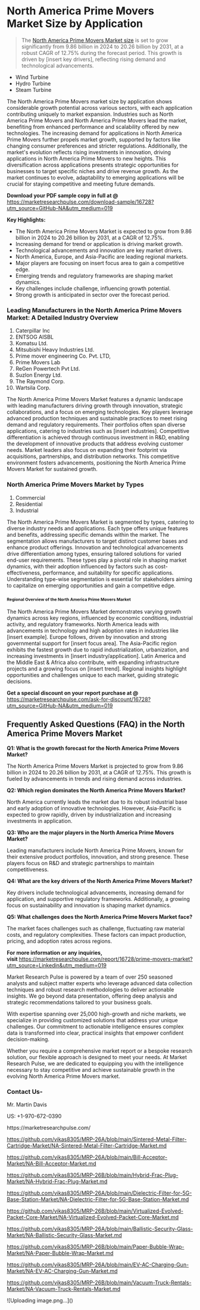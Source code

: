 
<h1>North America Prime Movers Market&nbsp;Size by Application</h1><blockquote><p>The <a href="https://marketresearchpulse.com/download-sample/16728?utm_source=GitHub-NA&amp;utm_medium=019">North America Prime Movers Market size</a> is set to grow significantly from 9.86 billion in 2024 to 20.26 billion by 2031, at a robust CAGR of 12.75% during the forecast period. This growth is driven by [insert key drivers], reflecting rising demand and technological advancements.</p></blockquote><ul><li>Wind Turbine<li> Hydro Turbine<li> Steam Turbine</li></ul><p>The North America Prime Movers market size by application shows considerable growth potential across various sectors, with each application contributing uniquely to market expansion. Industries such as North America Prime Movers and North America Prime Movers lead the market, benefiting from enhanced performance and scalability offered by new technologies. The increasing demand for applications in North America Prime Movers further propels market growth, supported by factors like changing consumer preferences and stricter regulations. Additionally, the market's evolution reflects rising investments in innovation, driving applications in North America Prime Movers to new heights. This diversification across applications presents strategic opportunities for businesses to target specific niches and drive revenue growth. As the market continues to evolve, adaptability to emerging applications will be crucial for staying competitive and meeting future demands.</p><p><strong>Download your PDF sample copy in full at @ </strong><a href="https://marketresearchpulse.com/download-sample/16728?utm_source=GitHub-NA&amp;utm_medium=019">https://marketresearchpulse.com/download-sample/16728?utm_source=GitHub-NA&amp;utm_medium=019</a></p><p><strong>Key Highlights: </strong></p><ul><li>The North America Prime Movers Market is expected to grow from 9.86 billion in 2024 to 20.26 billion by 2031, at a CAGR of 12.75%.</li><li>Increasing demand for trend or application is driving market growth.</li><li>Technological advancements and innovation are key market drivers.</li><li>North America, Europe, and Asia-Pacific are leading regional markets.</li><li>Major players are focusing on insert focus area to gain a competitive edge.</li><li>Emerging trends and regulatory frameworks are shaping market dynamics.</li><li>Key challenges include challenge, influencing growth potential.</li><li>Strong growth is anticipated in sector over the forecast period.</li></ul><h3>Leading Manufacturers in the North America Prime Movers Market: A Detailed Industry Overview</h3><ol><li>Caterpillar Inc</li><li>ENTSOG AISBL</li><li>Komatsu Ltd.</li><li>Mitsubishi Heavy Industries Ltd.</li><li>Prime mover engineering Co. Pvt. LTD,</li><li>Prime Movers Lab</li><li>ReGen Powertech Pvt Ltd.</li><li>Suzlon Energy Ltd.</li><li>The Raymond Corp.</li><li>Wartsila Corp.</li></ol><div class="flex max-w-full flex-col flex-grow"><div class="min-h-8 text-message flex w-full flex-col items-end gap-2 whitespace-normal break-words [.text-message+&amp;]:mt-5" dir="auto" data-message-author-role="assistant" data-message-id="fd8432e4-4910-450d-b182-61b7bfb0a01f" data-message-model-slug="gpt-4o"><div class="flex w-full flex-col gap-1 empty:hidden first:pt-[3px]"><div class="markdown prose w-full break-words dark:prose-invert light"><p>The North America Prime Movers Market features a dynamic landscape with leading manufacturers driving growth through innovation, strategic collaborations, and a focus on emerging technologies. Key players leverage advanced production techniques and sustainable practices to meet rising demand and regulatory requirements. Their portfolios often span diverse applications, catering to industries such as [insert industries]. Competitive differentiation is achieved through continuous investment in R&amp;D, enabling the development of innovative products that address evolving customer needs. Market leaders also focus on expanding their footprint via acquisitions, partnerships, and distribution networks. This competitive environment fosters advancements, positioning the North America Prime Movers Market for sustained growth.</p></div></div></div></div><h3>North America Prime Movers Market by Types</h3><ol><li>Commercial<li> Residential<li> Industrial</li></ol><div class="flex max-w-full flex-col flex-grow"><div class="min-h-8 text-message flex w-full flex-col items-end gap-2 whitespace-normal break-words [.text-message+&amp;]:mt-5" dir="auto" data-message-author-role="assistant" data-message-id="084470be-0bb7-4664-bddf-5156b4f41249" data-message-model-slug="gpt-4o-mini"><div class="flex w-full flex-col gap-1 empty:hidden first:pt-[3px]"><div class="markdown prose w-full break-words dark:prose-invert light"><p>The North America Prime Movers Market is segmented by types, catering to diverse industry needs and applications. Each type offers unique features and benefits, addressing specific demands within the market. The segmentation allows manufacturers to target distinct customer bases and enhance product offerings. Innovation and technological advancements drive differentiation among types, ensuring tailored solutions for varied end-user requirements. These types play a pivotal role in shaping market dynamics, with their adoption influenced by factors such as cost-effectiveness, performance, and suitability for specific applications. Understanding type-wise segmentation is essential for stakeholders aiming to capitalize on emerging opportunities and gain a competitive edge.</p></div></div></div></div><h3><span style="font-size: 11px;">Regional Overview of the North America Prime Movers Market</span></h3><div class="flex max-w-full flex-col flex-grow"><div class="min-h-8 text-message flex w-full flex-col items-end gap-2 whitespace-normal break-words [.text-message+&amp;]:mt-5" dir="auto" data-message-author-role="assistant" data-message-id="e9038762-ce64-4e30-91c9-9bd413514231" data-message-model-slug="gpt-4o-mini"><div class="flex w-full flex-col gap-1 empty:hidden first:pt-[3px]"><div class="markdown prose w-full break-words dark:prose-invert light"><p>The North America Prime Movers Market demonstrates varying growth dynamics across key regions, influenced by economic conditions, industrial activity, and regulatory frameworks. North America leads with advancements in technology and high adoption rates in industries like [insert example]. Europe follows, driven by innovation and strong governmental support for [insert focus area]. The Asia-Pacific region exhibits the fastest growth due to rapid industrialization, urbanization, and increasing investments in [insert industry/application]. Latin America and the Middle East &amp; Africa also contribute, with expanding infrastructure projects and a growing focus on [insert trend]. Regional insights highlight opportunities and challenges unique to each market, guiding strategic decisions.</p></div></div></div></div><p><strong>Get a special discount on your report purchase at @ </strong><a href="https://marketresearchpulse.com/ask-for-discount/16728?utm_source=GitHub-NA&amp;utm_medium=019">https://marketresearchpulse.com/ask-for-discount/16728?utm_source=GitHub-NA&amp;utm_medium=019</a></p><h2>Frequently Asked Questions (FAQ) in the North America Prime Movers Market</h2><p><strong>Q1: What is the growth forecast for the North America Prime Movers Market?</strong></p><p>The North America Prime Movers Market is projected to grow from 9.86 billion in 2024 to 20.26 billion by 2031, at a CAGR of 12.75%. This growth is fueled by advancements in trends and rising demand across industries.</p><p><strong>Q2: Which region dominates the North America Prime Movers Market?</strong></p><p>North America currently leads the market due to its robust industrial base and early adoption of innovative technologies. However, Asia-Pacific is expected to grow rapidly, driven by industrialization and increasing investments in application.</p><p><strong>Q3: Who are the major players in the North America Prime Movers Market?</strong></p><p>Leading manufacturers include North America Prime Movers, known for their extensive product portfolios, innovation, and strong presence. These players focus on R&amp;D and strategic partnerships to maintain competitiveness.</p><p><strong>Q4: What are the key drivers of the North America Prime Movers Market?</strong></p><p>Key drivers include technological advancements, increasing demand for application, and supportive regulatory frameworks. Additionally, a growing focus on sustainability and innovation is shaping market dynamics.</p><p><strong>Q5: What challenges does the North America Prime Movers Market face?</strong></p><p>The market faces challenges such as challenge, fluctuating raw material costs, and regulatory complexities. These factors can impact production, pricing, and adoption rates across regions.</p><p><strong>For more information or any inquiries, visit&nbsp;</strong><a href="https://marketresearchpulse.com/report/16728/prime-movers-market?utm_source=Linkedin&utm_medium=019">https://marketresearchpulse.com/report/16728/prime-movers-market?utm_source=Linkedin&utm_medium=019</a></p><p>Market Research Pulse is powered by a team of over 250 seasoned analysts and subject matter experts who leverage advanced data collection techniques and robust research methodologies to deliver actionable insights. We go beyond data presentation, offering deep analysis and strategic recommendations tailored to your business goals.</p><p>With expertise spanning over 25,000 high-growth and niche markets, we specialize in providing customized solutions that address your unique challenges. Our commitment to actionable intelligence ensures complex data is transformed into clear, practical insights that empower confident decision-making.</p><p>Whether you require a comprehensive market report or a bespoke research solution, our flexible approach is designed to meet your needs. At Market Research Pulse, we are dedicated to equipping you with the intelligence necessary to stay competitive and achieve sustainable growth in the evolving North America Prime Movers market.</p><h3><strong>Contact Us-</strong></h3><p>Mr. Martin Davis</p><p>US: +1-970-672-0390</p><p>https://marketresearchpulse.com/</p><p><a href="https://github.com/vikas8305/MRP-26A/blob/main/Sintered-Metal-Filter-Cartridge-Market/NA-Sintered-Metal-Filter-Cartridge-Market.md">https://github.com/vikas8305/MRP-26A/blob/main/Sintered-Metal-Filter-Cartridge-Market/NA-Sintered-Metal-Filter-Cartridge-Market.md</a></p><p><a href="https://github.com/vikas8305/MRP-26A/blob/main/Bill-Acceptor-Market/NA-Bill-Acceptor-Market.md">https://github.com/vikas8305/MRP-26A/blob/main/Bill-Acceptor-Market/NA-Bill-Acceptor-Market.md</a></p><p><a href="https://github.com/vikas8305/MRP-26B/blob/main/Hybrid-Frac-Plug-Market/NA-Hybrid-Frac-Plug-Market.md">https://github.com/vikas8305/MRP-26B/blob/main/Hybrid-Frac-Plug-Market/NA-Hybrid-Frac-Plug-Market.md</a></p><p><a href="https://github.com/vikas8305/MRP-26A/blob/main/Dielectric-Filter-for-5G-Base-Station-Market/NA-Dielectric-Filter-for-5G-Base-Station-Market.md">https://github.com/vikas8305/MRP-26A/blob/main/Dielectric-Filter-for-5G-Base-Station-Market/NA-Dielectric-Filter-for-5G-Base-Station-Market.md</a></p><p><a href="https://github.com/vikas8305/MRP-26B/blob/main/Virtualized-Evolved-Packet-Core-Market/NA-Virtualized-Evolved-Packet-Core-Market.md">https://github.com/vikas8305/MRP-26B/blob/main/Virtualized-Evolved-Packet-Core-Market/NA-Virtualized-Evolved-Packet-Core-Market.md</a></p><p><a href="https://github.com/vikas8305/MRP-26A/blob/main/Ballistic-Security-Glass-Market/NA-Ballistic-Security-Glass-Market.md">https://github.com/vikas8305/MRP-26A/blob/main/Ballistic-Security-Glass-Market/NA-Ballistic-Security-Glass-Market.md</a></p><p><a href="https://github.com/vikas8305/MRP-26B/blob/main/Paper-Bubble-Wrap-Market/NA-Paper-Bubble-Wrap-Market.md">https://github.com/vikas8305/MRP-26B/blob/main/Paper-Bubble-Wrap-Market/NA-Paper-Bubble-Wrap-Market.md</a></p><p><a href="https://github.com/vikas8305/MRP-26A/blob/main/EV-AC-Charging-Gun-Market/NA-EV-AC-Charging-Gun-Market.md">https://github.com/vikas8305/MRP-26A/blob/main/EV-AC-Charging-Gun-Market/NA-EV-AC-Charging-Gun-Market.md</a></p><p><a href="https://github.com/vikas8305/MRP-26B/blob/main/Vacuum-Truck-Rentals-Market/NA-Vacuum-Truck-Rentals-Market.md">https://github.com/vikas8305/MRP-26B/blob/main/Vacuum-Truck-Rentals-Market/NA-Vacuum-Truck-Rentals-Market.md</a></p>
![Uploading image.png…]()
